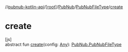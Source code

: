 //[pubnub-kotlin-api](../../../../index.md)/[[root]](../../index.md)/[PubNub](../index.md)/[PubNubFileType](index.md)/[create](create.md)

# create

[js]\
abstract fun [create](create.md)(config: [Any](https://kotlinlang.org/api/latest/jvm/stdlib/kotlin/-any/index.html)): [PubNub.PubNubFileType](index.md)

